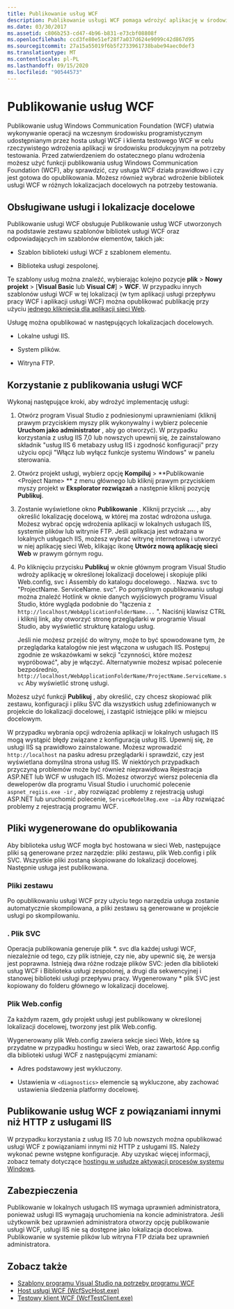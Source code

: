 ```yaml
---
title: Publikowanie usług WCF
description: Publikowanie usługi WCF pomaga wdrożyć aplikację w środowisku produkcyjnym na potrzeby testowania.
ms.date: 03/30/2017
ms.assetid: c806b253-cd47-4b96-b831-e73cbf08808f
ms.openlocfilehash: ccd3fe80e51ef28f7a037d624e9099c42d867d95
ms.sourcegitcommit: 27a15a55019f6b5f2733961738babe94aec0def3
ms.translationtype: MT
ms.contentlocale: pl-PL
ms.lasthandoff: 09/15/2020
ms.locfileid: "90544573"
---
```

# <a name="wcf-service-publishing"></a>Publikowanie usług WCF

Publikowanie usług Windows Communication Foundation (WCF) ułatwia wykonywanie operacji na wczesnym środowisku programistycznym udostępnianym przez hosta usługi WCF i klienta testowego WCF w celu rzeczywistego wdrożenia aplikacji w środowisku produkcyjnym na potrzeby testowania. Przed zatwierdzeniem do ostatecznego planu wdrożenia możesz użyć funkcji publikowania usług Windows Communication Foundation (WCF), aby sprawdzić, czy usługa WCF działa prawidłowo i czy jest gotowa do opublikowania. Możesz również wybrać wdrożenie bibliotek usługi WCF w różnych lokalizacjach docelowych na potrzeby testowania.

## <a name="supported-services-and-target-locations"></a>Obsługiwane usługi i lokalizacje docelowe

Publikowanie usługi WCF obsługuje Publikowanie usług WCF utworzonych na podstawie zestawu szablonów bibliotek usługi WCF oraz odpowiadających im szablonów elementów, takich jak:

- Szablon biblioteki usługi WCF z szablonem elementu.

- Biblioteka usługi zespolonej.

Te szablony usług można znaleźć, wybierając kolejno pozycje **plik**  >  **Nowy projekt** > [**Visual Basic** lub **Visual C#**] > **WCF**. W przypadku innych szablonów usługi WCF w tej lokalizacji (w tym aplikacji usługi przepływu pracy WCF i aplikacji usługi WCF) można opublikować publikację przy użyciu [jednego kliknięcia dla aplikacji sieci Web](/previous-versions/aspnet/dd465337(v=vs.110)).

Usługę można opublikować w następujących lokalizacjach docelowych.

- Lokalne usługi IIS.

- System plików.

- Witryna FTP.

## <a name="using-wcf-service-publishing"></a>Korzystanie z publikowania usługi WCF

Wykonaj następujące kroki, aby wdrożyć implementację usługi:

1. Otwórz program Visual Studio z podniesionymi uprawnieniami (kliknij prawym przyciskiem myszy plik wykonywalny i wybierz polecenie **Uruchom jako administrator** , aby go otworzyć).  W przypadku korzystania z usług IIS 7,0 lub nowszych upewnij się, że zainstalowano składnik "usług IIS 6 metabazy usług IIS i zgodność konfiguracji" przy użyciu opcji "Włącz lub wyłącz funkcje systemu Windows" w panelu sterowania.

2. Otwórz projekt usługi, wybierz opcję **Kompiluj**  >  **Publikowanie \<Project Name> ** z menu głównego lub kliknij prawym przyciskiem myszy projekt w **Eksplorator rozwiązań** a następnie kliknij pozycję **Publikuj**.

3. Zostanie wyświetlone okno **Publikowanie** . Kliknij przycisk **...**. , aby określić lokalizację docelową, w której ma zostać wdrożona usługa. Możesz wybrać opcję wdrożenia aplikacji w lokalnych usługach IIS, systemie plików lub witrynie FTP. Jeśli aplikacja jest wdrażana w lokalnych usługach IIS, możesz wybrać witrynę internetową i utworzyć w niej aplikację sieci Web, klikając ikonę **Utwórz nową aplikację sieci Web** w prawym górnym rogu.

4. Po kliknięciu przycisku **Publikuj** w oknie głównym program Visual Studio wdroży aplikację w określonej lokalizacji docelowej i skopiuje pliki Web.config, svc i Assembly do katalogu docelowego. . Nazwa. svc to "ProjectName. ServiceName. svc". Po pomyślnym opublikowaniu usługi można znaleźć Hotlink w oknie danych wyjściowych programu Visual Studio, które wygląda podobnie do "łączenia z `http://localhost/WebApplicationFolderName...` ". Naciśnij klawisz CTRL i kliknij link, aby otworzyć stronę przeglądarki w programie Visual Studio, aby wyświetlić strukturę katalogu usług.

     Jeśli nie możesz przejść do witryny, może to być spowodowane tym, że przeglądarka katalogów nie jest włączona w usługach IIS. Postępuj zgodnie ze wskazówkami w sekcji "czynności, które możesz wypróbować", aby je włączyć. Alternatywnie możesz wpisać polecenie bezpośrednio, `http://localhost/WebApplicationFolderName/ProjectName.ServiceName.svc` Aby wyświetlić stronę usługi.

Możesz użyć funkcji **Publikuj** , aby określić, czy chcesz skopiować plik zestawu, konfiguracji i pliku SVC dla wszystkich usług zdefiniowanych w projekcie do lokalizacji docelowej, i zastąpić istniejące pliki w miejscu docelowym.

W przypadku wybrania opcji wdrożenia aplikacji w lokalnych usługach IIS mogą wystąpić błędy związane z konfiguracją usług IIS. Upewnij się, że usługi IIS są prawidłowo zainstalowane. Możesz wprowadzić `http://localhost` na pasku adresu przeglądarki i sprawdzić, czy jest wyświetlana domyślna strona usług IIS. W niektórych przypadkach przyczyną problemów może być również nieprawidłowa Rejestracja ASP.NET lub WCF w usługach IIS. Możesz otworzyć wiersz polecenia dla deweloperów dla programu Visual Studio i uruchomić polecenie `aspnet_regiis.exe -ir` , aby rozwiązać problemy z rejestracją usługi ASP.NET lub uruchomić polecenie, `ServiceModelReg.exe –ia` Aby rozwiązać problemy z rejestracją programu WCF.

## <a name="files-generated-for-publishing"></a>Pliki wygenerowane do opublikowania
 Aby biblioteka usług WCF mogła być hostowana w sieci Web, następujące pliki są generowane przez narzędzie: pliki zestawu, plik Web.config i plik SVC. Wszystkie pliki zostaną skopiowane do lokalizacji docelowej. Następnie usługa jest publikowana.

### <a name="assembly-files"></a>Pliki zestawu
 Po opublikowaniu usługi WCF przy użyciu tego narzędzia usługa zostanie automatycznie skompilowana, a pliki zestawu są generowane w projekcie usługi po skompilowaniu.

### <a name="svc-file"></a>. Plik SVC
 Operacja publikowania generuje plik *. svc dla każdej usługi WCF, niezależnie od tego, czy plik istnieje, czy nie, aby upewnić się, że wersja jest poprawna. Istnieją dwa różne rodzaje plików SVC: jeden dla biblioteki usług WCF i Biblioteka usługi zespolonej, a drugi dla sekwencyjnej i stanowej biblioteki usługi przepływu pracy. Wygenerowany \* plik SVC jest kopiowany do folderu głównego w lokalizacji docelowej.

### <a name="webconfig-file"></a>Plik Web.config
 Za każdym razem, gdy projekt usługi jest publikowany w określonej lokalizacji docelowej, tworzony jest plik Web.config.

 Wygenerowany plik Web.config zawiera sekcje sieci Web, które są przydatne w przypadku hostingu w sieci Web, oraz zawartość App.config dla biblioteki usługi WCF z następującymi zmianami:

- Adres podstawowy jest wykluczony.

- Ustawienia w `<diagnostics>` elemencie są wykluczone, aby zachować ustawienia śledzenia platformy docelowej.

## <a name="publishing-wcf-services-with-non-http-bindings-to-iis"></a>Publikowanie usług WCF z powiązaniami innymi niż HTTP z usługami IIS
 W przypadku korzystania z usług IIS 7.0 lub nowszych można opublikować usługi WCF z powiązaniami innymi niż HTTP z usługami IIS. Należy wykonać pewne wstępne konfiguracje. Aby uzyskać więcej informacji, zobacz tematy dotyczące  [hostingu w usłudze aktywacji procesów systemu Windows](./feature-details/hosting-in-windows-process-activation-service.md).

## <a name="security"></a>Zabezpieczenia
 Publikowanie w lokalnych usługach IIS wymaga uprawnień administratora, ponieważ usługi IIS wymagają uruchomienia na koncie administratora. Jeśli użytkownik bez uprawnień administratora otworzy opcję publikowanie usługi WCF, usługi IIS nie są dostępne jako lokalizacja docelowa. Publikowanie w systemie plików lub witryna FTP działa bez uprawnień administratora.

## <a name="see-also"></a>Zobacz także

- [Szablony programu Visual Studio na potrzeby programu WCF](wcf-vs-templates.md)
- [Host usługi WCF (WcfSvcHost.exe)](wcf-service-host-wcfsvchost-exe.md)
- [Testowy klient WCF (WcfTestClient.exe)](wcf-test-client-wcftestclient-exe.md)
